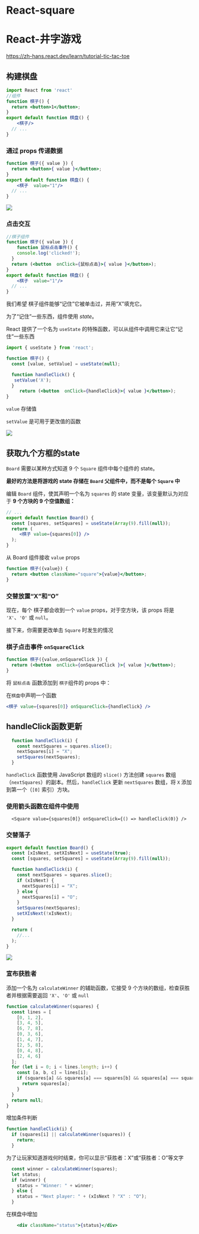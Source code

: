 # React-square
# React-井字游戏

https://zh-hans.react.dev/learn/tutorial-tic-tac-toe

## 构建棋盘

```jsx
import React from 'react'
//组件
function 棋子() {
  return <button>1</button>;
}
export default function 棋盘() {
    <棋子/>
  // ...
}
```

### 通过 props 传递数据 

```jsx
function 棋子({ value }) {
  return <button>{ value }</button>;
}
export default function 棋盘() {
    <棋子  value="1"/>
  // ...
}
```

![](https://cdn.staticaly.com/gh/845415120/picx-images-hosting@master/20230711/image.295cfcbt2mdc.webp)

### 点击交互

```jsx
//棋子组件
function 棋子({ value }) {
    function 鼠标点击事件() {
    console.log('clicked!');
  }
  return (<button  onClick={鼠标点击}>{ value }</button>);
}
export default function 棋盘() {
    <棋子  value="1"/>
  // ...
}
```

我们希望 棋子组件能够“记住”它被单击过，并用“X”填充它。

为了“记住”一些东西，组件使用 *state*。

React 提供了一个名为 `useState` 的特殊函数，可以从组件中调用它来让它“记住”一些东西

```jsx
import { useState } from 'react';

function 棋子() {
  const [value, setValue] = useState(null);

  function handleClick() {
   setValue('X');
  }
     return (<button  onClick={handleClick}>{ value }</button>);
}
```

 `value` 存储值

`setValue` 是可用于更改值的函数

![](https://cdn.staticaly.com/gh/845415120/picx-images-hosting@master/20230711/tictac-adding-x-s.4wsc3gpxjmg0.gif)

## 获取九个方框的state

`Board` 需要以某种方式知道 9 个 `Square` 组件中每个组件的 state。

**最好的方法是将游戏的 state 存储在 `Board` 父组件中，而不是每个 `Square` 中**

编辑 `Board` 组件，使其声明一个名为 `squares` 的 state 变量，该变量默认为对应于 **9 个方块的 9 个空值数组：**

```jsx
// ...
export default function Board() {
  const [squares, setSquares] = useState(Array(9).fill(null));
  return (
     <棋子 value={squares[0]} />
  );
}
```

从 Board 组件接收 `value` props

```jsx
function 棋子({value}) {
  return <button className="square">{value}</button>;
}
```



### 交替放置“X”和“O”

现在，每个 棋子都会收到一个 `value` props，对于空方块，该 props 将是 `'X'`、`'O'` 或 `null`。

接下来，你需要更改单击 `Square` 时发生的情况

### 棋子点击事件 `onSquareClick`

```jsx
function 棋子({value,onSquareClick }) {
  return (<button  onClick={onSquareClick }>{ value }</button>);
}
```

将 `鼠标点击` 函数添加到 `棋子`组件的 props 中：

在`棋盘`中声明一个函数

```jsx
<棋子 value={squares[0]} onSquareClick={handleClick} />
```

## handleClick函数更新

```jsx
  function handleClick(i) {
    const nextSquares = squares.slice();
    nextSquares[i] = "X";
    setSquares(nextSquares);
  }
```

`handleClick` 函数使用 JavaScript 数组的 `slice()` 方法创建 `squares` 数组（`nextSquares`）的副本。然后，`handleClick` 更新 `nextSquares` 数组，将 `X` 添加到第一个（`[0]` 索引）方块。

### 使用箭头函数在组件中使用

```
  <Square value={squares[0]} onSquareClick={() => handleClick(0)} />
```

### 交替落子 

```jsx
export default function Board() {
  const [xIsNext, setXIsNext] = useState(true);
  const [squares, setSquares] = useState(Array(9).fill(null));

  function handleClick(i) {
    const nextSquares = squares.slice();
    if (xIsNext) {
      nextSquares[i] = "X";
    } else {
      nextSquares[i] = "O";
    }
    setSquares(nextSquares);
    setXIsNext(!xIsNext);
  }

  return (
    //...
  );
}

```

![](https://cdn.staticaly.com/gh/845415120/picx-images-hosting@master/20230711/o-replaces-x.5fu4yl016ns0.gif)

### 宣布获胜者 

添加一个名为 `calculateWinner` 的辅助函数，它接受 9 个方块的数组，检查获胜者并根据需要返回 `'X'`、`'O'` 或 `null`

```jsx
function calculateWinner(squares) {
  const lines = [
    [0, 1, 2],
    [3, 4, 5],
    [6, 7, 8],
    [0, 3, 6],
    [1, 4, 7],
    [2, 5, 8],
    [0, 4, 8],
    [2, 4, 6]
  ];
  for (let i = 0; i < lines.length; i++) {
    const [a, b, c] = lines[i];
    if (squares[a] && squares[a] === squares[b] && squares[a] === squares[c]) {
      return squares[a];
    }
  }
  return null;
}
```

增加条件判断

```jsx
function handleClick(i) {
  if (squares[i] || calculateWinner(squares)) {
    return;
  }
```

为了让玩家知道游戏何时结束，你可以显示“获胜者：X”或“获胜者：O”等文字

```jsx
  const winner = calculateWinner(squares);
  let status;
  if (winner) {
    status = "Winner: " + winner;
  } else {
    status = "Next player: " + (xIsNext ? "X" : "O");
  }
```

在棋盘中增加

```jsx
    <div className="status">{status}</div>
```
